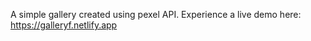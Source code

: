 A simple gallery created using pexel API.
Experience a live demo here: https://galleryf.netlify.app
